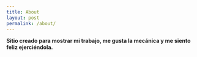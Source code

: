 ```yaml
---
title: About
layout: post
permalink: /about/
---
```

**Sitio creado para mostrar mi trabajo, me gusta la mecánica y me siento feliz ejerciéndola.**
